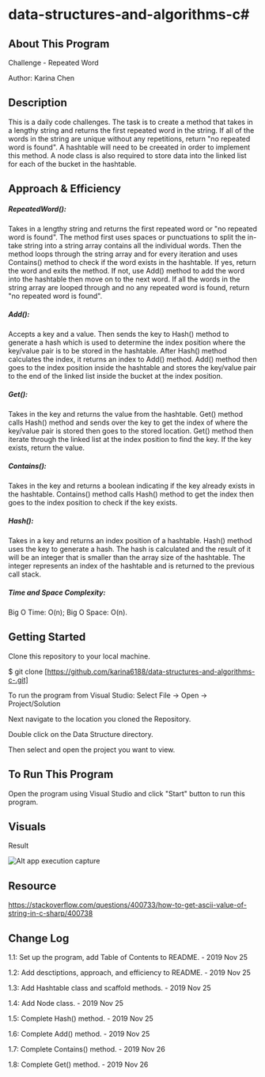 # data-structures-and-algorithms-c#

## About This Program
Challenge - Repeated Word

Author: Karina Chen

## Description
This is a daily code challenges. The task is to create a method that takes in a lengthy string and returns the first repeated word in the string. If all of the words in the string are unique without any repetitions, return "no repeated word is found". A hashtable will need to be creeated in order to implement this method. A node class is also required to store data into the linked list for each of the bucket in the hashtable.
 
## Approach & Efficiency
##### RepeatedWord():
Takes in a lengthy string and returns the first repeated word or "no repeated word is found". The method first uses spaces or punctuations to split the in-take string into a string array contains all the individual words. Then the method loops through the string array and for every iteration and uses Contains() method to check if the word exists in the hashtable. If yes, return the word and exits the method. If not, use Add() method to add the word into the hashtable then move on to the next word. If all the words in the string array are looped through and no any repeated word is found, return "no repeated word is found".

##### Add():
Accepts a key and a value. Then sends the key to Hash() method to generate a hash which is used to determine the index position where the key/value pair is to be stored in the hashtable. After Hash() method calculates the index, it returns an index to Add() method. Add() method then goes to the index position inside the hashtable and stores the key/value pair to the end of the linked list inside the bucket at the index position.

##### Get():
Takes in the key and returns the value from the hashtable. Get() method calls Hash() method and sends over the key to get the index of where the key/value pair is stored then goes to the stored location. Get() method then iterate through the linked list at the index position to find the key. If the key exists, return the value.

##### Contains():
Takes in the key and returns a boolean indicating if the key already exists in the hashtable. Contains() method calls Hash() method to get the index then goes to the index position to check if the key exists.

##### Hash():
Takes in a key and returns an index position of a hashtable. Hash() method uses the key to generate a hash. The hash is calculated and the result of it will be an integer that is smaller than the array size of the hashtable. The integer represents an index of the hashtable and is returned to the previous call stack.

##### Time and Space Complexity:
Big O Time: O(n); Big O Space: O(n).

## Getting Started
Clone this repository to your local machine.

$ git clone [https://github.com/karina6188/data-structures-and-algorithms-c-.git]

To run the program from Visual Studio:
Select File -> Open -> Project/Solution

Next navigate to the location you cloned the Repository.

Double click on the Data Structure directory.

Then select and open the project you want to view.

## To Run This Program
Open the program using Visual Studio and click "Start" button to run this program.

## Visuals

Result

![Alt app execution capture](/Assets/.JPG)

## Resource
https://stackoverflow.com/questions/400733/how-to-get-ascii-value-of-string-in-c-sharp/400738

## Change Log

1.1: Set up the program, add Table of Contents to README. - 2019 Nov 25

1.2: Add desctiptions, approach, and efficiency to README. - 2019 Nov 25

1.3: Add Hashtable class and scaffold methods. - 2019 Nov 25

1.4: Add Node class. - 2019 Nov 25

1.5: Complete Hash() method. - 2019 Nov 25

1.6: Complete Add() method. - 2019 Nov 25

1.7: Complete Contains() method. - 2019 Nov 26

1.8: Complete Get() method. - 2019 Nov 26